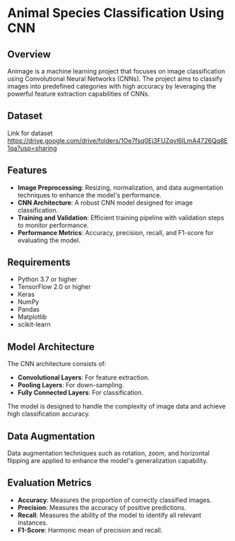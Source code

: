 # Animal Species Classification Using CNN

## Overview
Animage is a machine learning project that focuses on image classification using Convolutional Neural Networks (CNNs). The project aims to classify images into predefined categories with high accuracy by leveraging the powerful feature extraction capabilities of CNNs.

## Dataset
Link for dataset https://drive.google.com/drive/folders/1Oe7fsq0Ej3FUZqvl6lLmA4726Qq8E1qa?usp=sharing

## Features
- **Image Preprocessing**: Resizing, normalization, and data augmentation techniques to enhance the model's performance.
- **CNN Architecture**: A robust CNN model designed for image classification.
- **Training and Validation**: Efficient training pipeline with validation steps to monitor performance.
- **Performance Metrics**: Accuracy, precision, recall, and F1-score for evaluating the model.

## Requirements
- Python 3.7 or higher
- TensorFlow 2.0 or higher
- Keras
- NumPy
- Pandas
- Matplotlib
- scikit-learn

## Model Architecture
The CNN architecture consists of:
- **Convolutional Layers**: For feature extraction.
- **Pooling Layers**: For down-sampling.
- **Fully Connected Layers**: For classification.

The model is designed to handle the complexity of image data and achieve high classification accuracy.

## Data Augmentation
Data augmentation techniques such as rotation, zoom, and horizontal flipping are applied to enhance the model's generalization capability.

## Evaluation Metrics
- **Accuracy**: Measures the proportion of correctly classified images.
- **Precision**: Measures the accuracy of positive predictions.
- **Recall**: Measures the ability of the model to identify all relevant instances.
- **F1-Score**: Harmonic mean of precision and recall.
